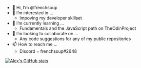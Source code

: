 - 👋 Hi, I’m @frenchsoup
- 👀 I’m interested in ...
  - Impoving my developer skillset
- 🌱 I’m currently learning ...
  - Fundamentals and the JavaScript path on TheOdinProject
- 💞️ I’m looking to collaborate on ...
  - Any code suggestions for any of my public repositories
- 📫 How to reach me ...
  - Discord = frenchsoup#2648

[![Alex's GitHub stats](https://github-readme-stats.vercel.app/api?username=frenchsoup)](https://github.com/anuraghazra/github-readme-stats)

<!---
frenchsoup/frenchsoup is a ✨ special ✨ repository because its `README.md` (this file) appears on your GitHub profile.
You can click the Preview link to take a look at your changes.
--->
